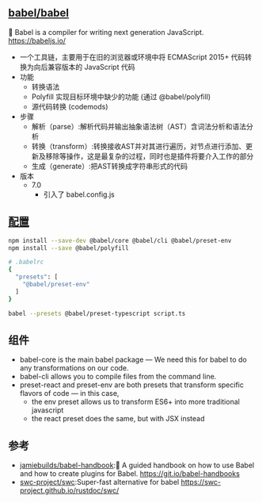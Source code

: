 ## [babel/babel](https://github.com/babel/babel)

🐠 Babel is a compiler for writing next generation JavaScript. https://babeljs.io/

* 一个工具链，主要用于在旧的浏览器或环境中将 ECMAScript 2015+ 代码转换为向后兼容版本的 JavaScript 代码
* 功能
    - 转换语法
    - Polyfill 实现目标环境中缺少的功能 (通过 @babel/polyfill)
    - 源代码转换 (codemods)
* 步骤
  - 解析（parse）:解析代码并输出抽象语法树（AST）含词法分析和语法分析
  - 转换（transform）:转换接收AST并对其进行遍历，对节点进行添加、更新及移除等操作，这是最复杂的过程，同时也是插件将要介入工作的部分
  - 生成（generate）:把AST转换成字符串形式的代码
* 版本
  - 7.0
    + 引入了 babel.config.js

## [配置](https://babeljs.io/setup#installation)

```sh
npm install --save-dev @babel/core @babel/cli @babel/preset-env
npm install --save @babel/polyfill

# .babelrc
{
  "presets": [
    "@babel/preset-env"
  ]
}

babel --presets @babel/preset-typescript script.ts
```

## 组件

* babel-core is the main babel package — We need this for babel to do any transformations on our code.
* babel-cli allows you to compile files from the command line.
* preset-react and preset-env are both presets that transform specific flavors of code — in this case,
    - the env preset allows us to transform ES6+ into more traditional javascript
    - the react preset does the same, but with JSX instead

## 参考

* [jamiebuilds/babel-handbook](https://github.com/jamiebuilds/babel-handbook):📘 A guided handbook on how to use Babel and how to create plugins for Babel. https://git.io/babel-handbooks
* [swc-project/swc](https://github.com/swc-project/swc):Super-fast alternative for babel https://swc-project.github.io/rustdoc/swc/
